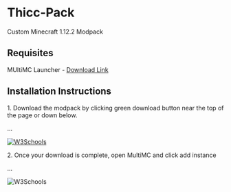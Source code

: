 # Thicc-Pack
Custom Minecraft 1.12.2 Modpack
## Requisites
MUltiMC Launcher - [Download Link](https://multimc.org/#Download)

## Installation Instructions
<p>1. Download the modpack by clicking green download button near the top of the page or down below.</p>
...<p><a href="https://github.com/PsychoEliteNZ/Thicc-Pack/archive/master.zip"><img border="0" alt="W3Schools" src="https://i.imgur.com/OWChfrV.png"></a></p>
<p>2. Once your download is complete, open MultiMC and click add instance</p>
...<p><img border="0" alt="W3Schools" src="https://i.imgur.com/BSbmFue.png"></p>
<p></p>
